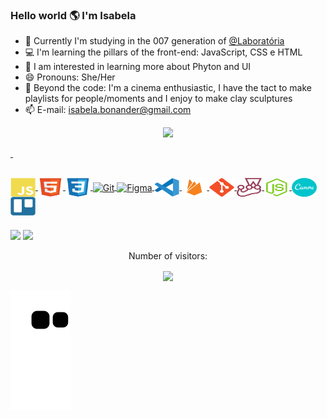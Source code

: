 ### Hello world 🌎 I'm Isabela 

 - 🌱 Currently I'm studying in the 007 generation of [@Laboratória](https://www.laboratoria.la/br)
 - 💻 I'm learning the pillars of the front-end: JavaScript, CSS e HTML
 - 🤔 I am interested in learning more about Phyton and UI
 - 😄 Pronouns: She/Her
 - 🧠 Beyond the code: I'm a cinema enthusiastic, I have the tact to make playlists for people/moments and I enjoy to make clay sculptures 
 - 📫 E-mail: isabela.bonander@gmail.com

<div align="center">
  <a href="https://github.com/Gregisa">
  <img height="180em" src="https://github-readme-stats.vercel.app/api?username=Gregisa&show_icons=true&theme=dracula&include_all_commits=true&count_private=true"/>
</div>
   
&nbsp;

<div style="display: inline_block"><br>
  <img align="center" alt="JS" height="30" width="40" src="https://raw.githubusercontent.com/devicons/devicon/master/icons/javascript/javascript-plain.svg">
  <img align="center" alt="HTML" height="30" width="40" src="https://raw.githubusercontent.com/devicons/devicon/master/icons/html5/html5-original.svg">
  <img align="center" alt="CSS" height="30" width="40" src="https://raw.githubusercontent.com/devicons/devicon/master/icons/css3/css3-original.svg">
   <img align="center" alt="Git" height="30" width="40" src="https://cdn.jsdelivr.net/gh/devicons/devicon/icons/git/git-original.svg">    
  <img align="center" alt="Figma" height="30" width="40" src="https://cdn.jsdelivr.net/gh/devicons/devicon/icons/figma/figma-original.svg">
 <img align="center"  alt="VScode" height="30" width="40" src="https://raw.githubusercontent.com/devicons/devicon/master/icons/vscode/vscode-original.svg">
<img align="center"  alt="firebase" height="30" width="40" src="https://raw.githubusercontent.com/devicons/devicon/master/icons/firebase/firebase-plain.svg">	
<img align="center"  alt="Git" height="30" width="40" src="https://raw.githubusercontent.com/devicons/devicon/master/icons/git/git-original.svg">
 <img align="center"  alt="Jest" height="30" width="40" src="https://raw.githubusercontent.com/devicons/devicon/master/icons/jest/jest-plain.svg">
<img align="center"  alt="nodejs" height="30" width="40" src="https://raw.githubusercontent.com/devicons/devicon/master/icons/nodejs/nodejs-original.svg">
<img align="center"  alt="Canva" height="30" width="40" src="https://raw.githubusercontent.com/devicons/devicon/master/icons/canva/canva-original.svg">	
 <img align="center"  alt="Trello" height="30" width="40" src="https://raw.githubusercontent.com/devicons/devicon/master/icons/trello/trello-plain.svg">
</div>
  
 ###
  
<div> 
   <a href="https://www.linkedin.com/in/isabelagregoraci/" target="_blank"><img src="https://img.shields.io/badge/-LinkedIn-%230077B5?style=for-the-badge&logo=linkedin&logoColor=white" target="_blank"></a> 
  <a href = "mailto:isabela.bonander@gmail.com"><img src="https://img.shields.io/badge/-Gmail-%23333?style=for-the-badge&logo=gmail&logoColor=white" target="_blank"></a>
 
 <div>
<p align= "center">Number of visitors:</p> 
<p align="center"><img align="center" src="https://profile-counter.glitch.me/{Gregisa}/count.svg" /></p> 

</div>
 
  ![Snake animation](https://github.com/Gregisa/Gregisa/blob/output/github-contribution-grid-snake.svg)
 
</div>
